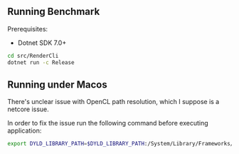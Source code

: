 ## Running Benchmark

Prerequisites:
- Dotnet SDK 7.0+

```bash
cd src/RenderCli
dotnet run -c Release
```

## Running under Macos

There's unclear issue with OpenCL path resolution, which I suppose is a netcore issue.

In order to fix the issue run the following command before executing application:

```bash
export DYLD_LIBRARY_PATH=$DYLD_LIBRARY_PATH:/System/Library/Frameworks/OpenCL.framework
```